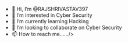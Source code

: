 - 👋 Hi, I’m @RAJSHRIVASTAV397
- 👀 I’m interested in Cyber Security  
- 🌱 I’m currently learning Hacking
- 💞️ I’m looking to collaborate on Cyber Security  
- 📫 How to reach me....../>


<!---
RAJSHRIVASTAV397/RAJSHRIVASTAV397 is a ✨ special ✨ repository because its `README.md` (this file) appears on your GitHub profile.
You can click the Preview link to take a look at your changes.
--->
